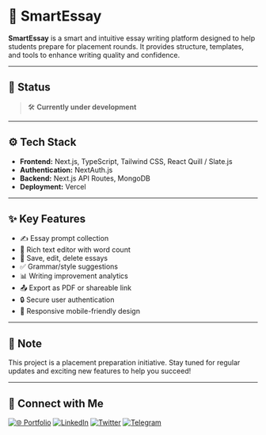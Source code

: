 # 🧠 SmartEssay

**SmartEssay** is a smart and intuitive essay writing platform designed to help students prepare for placement rounds. It provides structure, templates, and tools to enhance writing quality and confidence.

---

## 🚧 Status

> 🛠️ **Currently under development**

---

## ⚙️ Tech Stack

- **Frontend:** Next.js, TypeScript, Tailwind CSS, React Quill / Slate.js  
- **Authentication:** NextAuth.js  
- **Backend:** Next.js API Routes, MongoDB
- **Deployment:** Vercel  

---

## ✨ Key Features 

- ✍️ Essay prompt collection  
- 📄 Rich text editor with word count  
- 💾 Save, edit, delete essays  
- ✅ Grammar/style suggestions  
- 📊 Writing improvement analytics  
- 📤 Export as PDF or shareable link  
- 🔒 Secure user authentication  
- 📱 Responsive mobile-friendly design  

---


## 📌 Note

This project is a placement preparation initiative.
Stay tuned for regular updates and exciting new features to help you succeed!

---

## 🤝 Connect with Me

[![🌐 Portfolio](https://img.shields.io/badge/🌐_Portfolio-36BCF7?style=for-the-badge&logoColor=white&labelColor=1F222E)](https://nishul.dev)
[![LinkedIn](https://img.shields.io/badge/LinkedIn-0A66C2?style=for-the-badge&logo=linkedin&logoColor=white&labelColor=1F222E)](https://linkedin.com/in/nishuldhakar)
[![Twitter](https://img.shields.io/badge/X-000000?style=for-the-badge&logo=x&logoColor=white&labelColor=1F222E)](https://x.com/nishuldhakar)
[![Telegram](https://img.shields.io/badge/Telegram-229ED9?style=for-the-badge&logo=telegram&logoColor=white&labelColor=1F222E)](https://t.me/nishuldhakar)
